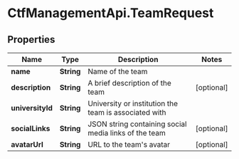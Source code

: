 # CtfManagementApi.TeamRequest

## Properties
Name | Type | Description | Notes
------------ | ------------- | ------------- | -------------
**name** | **String** | Name of the team | 
**description** | **String** | A brief description of the team | [optional] 
**universityId** | **String** | University or institution the team is associated with | 
**socialLinks** | **String** | JSON string containing social media links of the team | [optional] 
**avatarUrl** | **String** | URL to the team&#x27;s avatar | [optional] 
